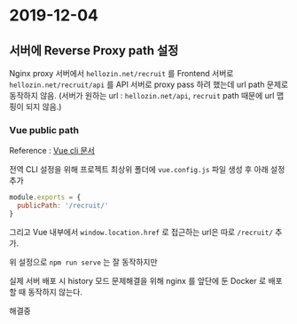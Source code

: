 # 2019-12-04

## 서버에 Reverse Proxy path 설정

Nginx proxy 서버에서 `hellozin.net/recruit` 를 Frontend 서버로 `hellozin.net/recruit/api` 를 API 서버로 proxy pass 하려 했는데 url path 문제로 동작하지 않음. (서버가 원하는 url : `hellozin.net/api`, `recruit` path 때문에 url 맵핑이 되지 않음.)

### Vue public path

Reference : [Vue cli 문서](https://cli.vuejs.org/config/#global-cli-config)

전역 CLI 설정을 위해 프로젝트 최상위 폴더에 `vue.config.js` 파일 생성 후 아래 설정 추가

```js
module.exports = {
  publicPath: '/recruit/'
}
```

그리고 Vue 내부에서 `window.location.href` 로 접근하는 url은 따로 `/recruit/` 추가.

위 설정으로 `npm run serve` 는 잘 동작하지만

실제 서버 배포 시 history 모드 문제해결을 위해 nginx 를 앞단에 둔 Docker 로 배포할 때 동작하지 않는다.

해결중